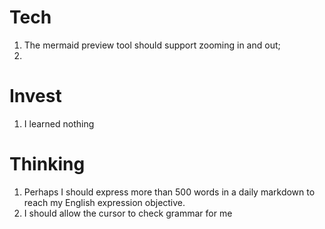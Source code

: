 # Tech
1. The mermaid preview tool should support zooming in and out;
2. 

# Invest
1. I learned nothing

# Thinking
1. Perhaps I should express more than 500 words in a daily markdown to reach my English expression objective.
2. I should allow the cursor to check grammar for me 